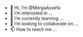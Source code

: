 - 👋 Hi, I’m @MergaAssefa
- 👀 I’m interested in ...
- 🌱 I’m currently learning ...
- 💞️ I’m looking to collaborate on ...
- 📫 How to reach me ...

<!---
MergaAssefa/MergaAssefa is a ✨ special ✨ repository because its `README.md` (this file) appears on your GitHub profile.
You can click the Preview link to take a look at your changes.
--->
